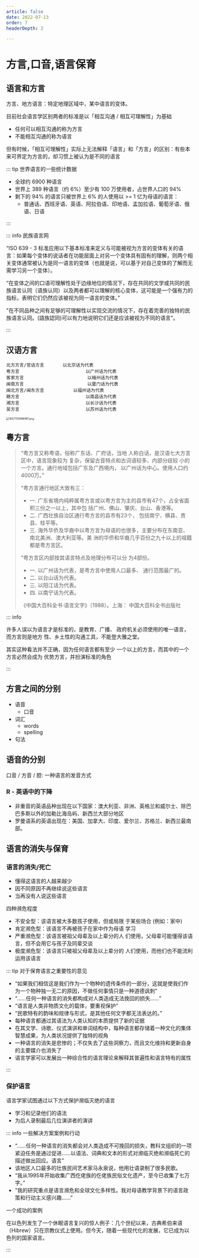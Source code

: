 ```yaml
---
article: false
date: 2022-07-13
order: 7
headerDepth: 2

---
```


# 方言,口音,语言保育

## 语言和方言

方言、地方语言：特定地理区域中，某中语言的变体。

目前社会语言学区别两者的标准是以「相互沟通 / 相互可理解性」为基础

- 任何可以相互沟通的称为方言
- 不能相互沟通的称为语言

但有时候，「相互可理解性」实际上无法解释「语言」和「方言」的区别：有些本来可界定为方言的，却习惯上被认为是不同的语言

::: tip 世界语言的一些统计数据

- 全球约 6900 种语言
- 世界上 389 种语言（约 6%）至少有 100 万使用者，占世界人口的 94%
- 剩下的 94% 的语言只被世界上 6% 的人使用以 >= 1 亿为母语的语言：
  - 普通话、西班牙语、英语、阿拉伯语、印地语、孟加拉语、葡萄牙语、俄语、日语

:::

::: info 民族语言网

“ISO 639 - 3 标准应用以下基本标准来定义与可能被视为方言的变体有关的语言：如果每个变体的说话者在功能层面上对另一个变体具有固有的理解，则两个相关变体通常被认为是同一语言的变体（也就是说，可以基于对自己变体的了解而无需学习另一个变体）。

“在变体之间的口语可理解性处于边缘地位的情况下，存在共同的文学或共同的民族语言认同（语族认同）以及两者都可以理解的核心变体，这可能是一个强有力的指标，表明它们仍然应该被视为同一语言的变体。”

"在不同品种之间有足够的可理解性以实现交流的情况下，存在着完善的独特的民族语言认同。(語族認同)可以有力地说明它们还是应该被视为不同的语言"。

:::

## 汉语方言

```
北方方言/官话方言		以北京话为代表
粤方言							以广州话为代表
客家方言 						以梅州话为代表
闽南方言 						以厦门话为代表
闽北方言/闽东方言			以福州话为代表
赣方言 						以南昌话为代表
湘方言 						以长沙话为代表
吴方言 						以苏州话为代表
```

<img src="https://pic.hanjiaming.com.cn/2022/07/13/a4d991cfcd981.png" alt="1657705996997.png" style="zoom:50%;" />

## 粵方言

> “粤方言又称粤语，俗称广东话、广府话，当地 人称白话，是汉语七大方言区中，语言现象较为 复杂，保留古音特点和古词语较多、内部分歧较 小的一个方言。通行地域包括广东及广西境内， 以广州话为中心。使用人口约4000万。”
>
> “粤方言通行地区大致有三：
>
> - 一. 广东省境内纯粹属粤方言或以粤方言为主的县市有47个，占全省面积三份之一以上，其中包 括广州、佛山、肇庆、台山、香港等。
> - 二. 广西壮族自治区通行粤方言的县市有23个， 包括南宁、横县、贵县、桂平等。
> - 三. 海外华侨及华裔中以粤方言为母语的也很多，主要分布在东南亚、南北美洲、澳大利亚等。美 洲的华侨和华裔几乎百份之九十以上的祖籍都是粤方言区。
>
> “粤方言区内部按其语言特点及地理分布可以分 为4部份。
>
> - 一. 以广州话为代表，是粤方言中使用人口最多、 通行范围最广的。
> - 二. 以台山话为代表。
> - 三. 以阳江话为代表。
> - 四. 以南宁话为代表。 
>
> 《中国大百科全书·语言文字》（1988）。上海： 中国大百科全书出版社

::: info

许多人误以为语言才是标准的，是教育、广播、 政府机关必须使用的唯一语言，而方言则是地方 性、乡土性的沟通工具，不能登大雅之堂。

其实这种看法并不正确，因为任何语言都有至少 一个以上的方言，而其中的一个方言必然会成为 优势方言，并扮演标准的角色

:::

## 方言之间的分别

- 语音
  - 口音
- 词汇
  - words
  - spelling
- 句法

## 语音的分别

口音 / 方音 / 腔: 一种语言的发音方式

### R - 英语中的下降

- 非重音的英语品种出现在以下国家：澳大利亚、非洲、英格兰和威尔士、除巴巴多斯以外的加勒比海岛屿、新西兰大部分地区
- 罗曼语系的英语出现在：美国、加拿大、印度、爱尔兰、苏格兰、新西兰最南部。

## 语言的消失与保育

### 语言的消失/死亡

- 懂得这语言的人越来越少
- 因不同原因不再继续说这些语言
- 当再没有人说这些语言

四种濒危程度

- 不安全型：该语言被大多数孩子使用，但或局限 于某些场合 (例如：家中)
- 肯定濒危型：该语言不再被孩子在家中作为母语 学习
- 严重濒危型：该语言被祖父母辈及以上辈分的人 们使用，父母辈可能懂得该语言，但不会用它与孩子及同辈交谈
- 极度濒危型：该语言只被祖父母辈及以上辈分的 人们使用，而他们也不能流利运用该语言

::: tip 对于保育语言之重要性的意见

- “如果我们相信这是我们作为一个物种的遗传条件的一部分，这就是使我们作为一个物种独一无二的原因，不做任何事情只是一种道德讽刺”
- “……任何一种语言的消失都构成对人类造成无法挽回的损失……”
- “语言是人类非物质文化的载体，要重视保护”
- “民歌特有的韵味和规律与形式，是其他任何文字都无法表达的。”
- 每种语言都通过其语法为人类认知的本质提供了新的证据
- 在其文学、诗歌、仪式演讲和单词结构中，每种语言都存储着一种文化的集体智慧成果，为人类状况提供了独特的视角
- 一种语言的消失是悲惨的；不仅失去了这些洞察力，而且文化维持和更新自身的主要媒介也消失了
- 语言学家可以发展出一种综合性的语言理论来解释其普遍性和语言特有的属性

:::

### 保护语言

语言学家试图通过以下方式保护濒临灭绝的语言

- 学习和记录他们的语法
- 为后人录制最后几位演讲者的演讲

::: info 一些解决方案案例和行动

- “……任何一种语言的消失都会对人类造成不可挽回的损失，教科文组织的一项紧迫任务是通过促进……以语法、词典和文本的形式对濒临灭绝和濒临死亡的描述做出回应。语言”
- 该地区人口最多的壮族民间艺术家马永泉说，他用壮语录制了很多民歌。
- “我从1995年开始收集广西仡佬族的仡佬族民俗文化遗产，至今已收集了七万字。”
- “我的研究重点是语言濒危和全球文化多样性。我对母语教学背景下的语言政策和行动主义感兴趣……”

一个成功的案例

在以色列发生了一个休眠语言复兴的惊人例子：几个世纪以来，古典希伯来语（Hibrew）只在宗教仪式上使用。但今天，随着一些现代化的发展，它已成为以色列的国家语言。

:::